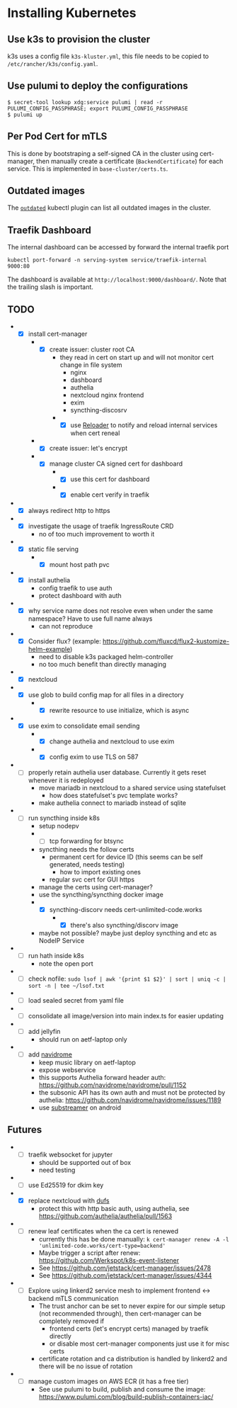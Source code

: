 # Installing Kubernetes

## Use k3s to provision the cluster

k3s uses a config file `k3s-kluster.yml`, this file needs to be copied to `/etc/rancher/k3s/config.yaml`.

## Use pulumi to deploy the configurations

```
$ secret-tool lookup xdg:service pulumi | read -r PULUMI_CONFIG_PASSPHRASE; export PULUMI_CONFIG_PASSPHRASE
$ pulumi up
```

## Per Pod Cert for mTLS
This is done by bootstraping a self-signed CA in the cluster using cert-manager,
then manually create a certificate (`BackendCertificate`) for each service.
This is implemented in `base-cluster/certs.ts`.

## Outdated images

The [`outdated`](https://github.com/replicatedhq/outdated) kubectl plugin can list all outdated
images in the cluster.

## Traefik Dashboard

The internal dashboard can be accessed by forward the internal traefik port

```
kubectl port-forward -n serving-system service/traefik-internal 9000:80
```

The dashboard is available at `http://localhost:9000/dashboard/`.
Note that the trailing slash is important.

## TODO

- - [x] install cert-manager
    * - [x] create issuer: cluster root CA
        + they read in cert on start up and will not monitor cert change in file system
            + nginx
            + dashboard
            + authelia
            + nextcloud nginx frontend
            + exim
            + syncthing-discosrv
        + - [x] use [Reloader](https://github.com/stakater/Reloader) to notify and reload internal services when cert reneal
    * - [x] create issuer: let's encrypt
    * - [x] manage cluster CA signed cert for dashboard
        + - [x] use this cert for dashboard
        + - [x] enable cert verify in traefik
- - [x] always redirect http to https
- - [x] investigate the usage of traefik IngressRoute CRD
    * no of too much improvement to worth it
- - [x] static file serving
    * - [x] mount host path pvc
- - [x] install authelia
    * config traefik to use auth
    * protect dashboard with auth
- - [x] why service name does not resolve even when under the same namespace? Have to use full name always
    * can not reproduce
- - [x] Consider flux? (example: https://github.com/fluxcd/flux2-kustomize-helm-example)
    * need to disable k3s packaged helm-controller
    * no too much benefit than directly managing
- - [x] nextcloud
- - [x] use glob to build config map for all files in a directory
    * - [x] rewrite resource to use initialize, which is async
- - [x] use exim to consolidate email sending
    * - [x] change authelia and nextcloud to use exim
    * - [x] config exim to use TLS on 587
- - [ ] properly retain authelia user database. Currently it gets reset whenever it is redeployed
    * move mariadb in nextcloud to a shared service using statefulset
        + how does statefulset's pvc template works?
    * make authelia connect to mariadb instead of sqlite
- - [ ] run syncthing inside k8s
    * setup nodepv
    * - [ ] tcp forwarding for btsync
    * syncthing needs the follow certs
        + permanent cert for device ID (this seems can be self generated, needs testing)
            + how to import existing ones
        + regular svc cert for GUI https
    * manage the certs using cert-manager?
    * use the syncthing/syncthing docker image
    * - [x] syncthing-discorv needs cert-unlimited-code.works
        + - [x] there's also syncthing/discorv image
    * maybe not possible? maybe just deploy syncthing and etc as NodeIP Service
- - [ ] run hath inside k8s
    * note the open port
- - [ ] check nofile: `sudo lsof | awk '{print $1 $2}' | sort | uniq -c | sort -n | tee ~/lsof.txt`
- - [ ] load sealed secret from yaml file
- - [ ] consolidate all image/version into main index.ts for easier updating
- - [ ] add jellyfin
    * should run on aetf-laptop only
- - [ ] add [navidrome](https://www.navidrome.org/docs/installation/docker/)
    * keep music library on aetf-laptop
    * expose webservice
    * this supports Authelia forward header auth: https://github.com/navidrome/navidrome/pull/1152
    * the subsonic API has its own auth and must not be protected by authelia: https://github.com/navidrome/navidrome/issues/1189
    * use [substreamer](https://substreamerapp.com) on android

## Futures
- - [ ] traefik websocket for jupyter
    * should be supported out of box
    * need testing
- - [ ] use Ed25519 for dkim key
- - [x] replace nextcloud with [dufs](https://github.com/sigoden/dufs)
    * protect this with http basic auth, using authelia, see https://github.com/authelia/authelia/pull/1563
- - [ ] renew leaf certificates when the ca cert is renewed
    * currently this has be done manually: `k cert-manager renew -A -l 'unlimited-code.works/cert-type=backend'`
    * Maybe trigger a script after renew: https://github.com/Werkspot/k8s-event-listener
    * See https://github.com/jetstack/cert-manager/issues/2478
    * See https://github.com/jetstack/cert-manager/issues/4344
- - [ ] Explore using linkerd2 service mesh to implement frontend <-> backend mTLS communication
    * The trust anchor can be set to never expire for our simple setup (not recommended through), then cert-manager can be completely removed if
      + frontend certs (let's encrypt certs) managed by traefik directly
      + or disable most cert-manager components just use it for misc certs
    * certificate rotation and ca distribution is handled by linkerd2 and there will be no issue of rotation
- - [ ] manage custom images on AWS ECR (it has a free tier)
    * See use pulumi to build, publish and consume the image: https://www.pulumi.com/blog/build-publish-containers-iac/
